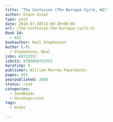 ```yaml
---
title: 'The Confusion (The Baroque Cycle, #2)'
author: Glenn Dixon
type: post
date: 2018-07-28T15:08:30+00:00
url: /the-confusion-the-baroque-cycle-2/
Book Id:
  - 822
bookauthor: Neal Stephenson
Author l-f:
  - Stephenson, Neal
isbn: 60733357
isbn13: 9780060733353
myrating: 5
publisher: William Morrow Paperbacks
pages: 815
yearpublished: 2005
status: read
categories:
  - GoodReads
  - Uncategorized
tags:
  - books

---
```

